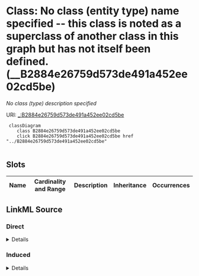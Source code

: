 

# Class: No class (entity type) name specified -- this class is noted as a superclass of another class in this graph but has not itself been defined. (__B2884e26759d573de491a452ee02cd5be)


_No class (type) description specified_







URI: [_:B2884e26759d573de491a452ee02cd5be](_:B2884e26759d573de491a452ee02cd5be)






```mermaid
 classDiagram
    class B2884e26759d573de491a452ee02cd5be
    click B2884e26759d573de491a452ee02cd5be href "../B2884e26759d573de491a452ee02cd5be"
      
```




<!-- no inheritance hierarchy -->


## Slots

| Name | Cardinality and Range | Description | Inheritance | Occurrences |
| ---  | --- | --- | --- | --- |














## LinkML Source

<!-- TODO: investigate https://stackoverflow.com/questions/37606292/how-to-create-tabbed-code-blocks-in-mkdocs-or-sphinx -->

### Direct

<details>

```yaml
name: __B2884e26759d573de491a452ee02cd5be
conforms_to: No schema conformance document specified
description: No class (type) description specified
title: No class (entity type) name specified -- this class is noted as a superclass
  of another class in this graph but has not itself been defined.
from_schema: sawgraph-kg
rank: 1000
class_uri: _:B2884e26759d573de491a452ee02cd5be

```
</details>

### Induced

<details>

```yaml
name: __B2884e26759d573de491a452ee02cd5be
conforms_to: No schema conformance document specified
description: No class (type) description specified
title: No class (entity type) name specified -- this class is noted as a superclass
  of another class in this graph but has not itself been defined.
from_schema: sawgraph-kg
rank: 1000
class_uri: _:B2884e26759d573de491a452ee02cd5be

```
</details>